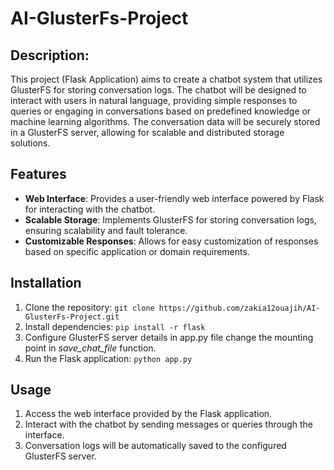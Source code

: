 # AI-GlusterFs-Project

## Description:
This project (Flask Application) aims to create a chatbot system that utilizes GlusterFS for storing conversation logs. The chatbot will be designed to interact with users in natural language, providing simple responses to queries or engaging in conversations based on predefined knowledge or machine learning algorithms. The conversation data will be securely stored in a GlusterFS server, allowing for scalable and distributed storage solutions.

## Features
- **Web Interface**: Provides a user-friendly web interface powered by Flask for interacting with the chatbot.
- **Scalable Storage**: Implements GlusterFS for storing conversation logs, ensuring scalability and fault tolerance.
- **Customizable Responses**: Allows for easy customization of responses based on specific application or domain requirements.

## Installation
1. Clone the repository: `git clone https://github.com/zakia12ouajih/AI-GlusterFs-Project.git`
2. Install dependencies: `pip install -r flask`
3. Configure GlusterFS server details in app.py file change the mounting point in *save_chat_file* function.
4. Run the Flask application: `python app.py`

## Usage
1. Access the web interface provided by the Flask application.
2. Interact with the chatbot by sending messages or queries through the interface.
3. Conversation logs will be automatically saved to the configured GlusterFS server.

